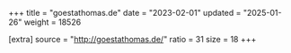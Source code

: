 +++
title = "goestathomas.de"
date = "2023-02-01"
updated = "2025-01-26"
weight = 18526

[extra]
source = "http://goestathomas.de/"
ratio = 31
size = 18
+++
